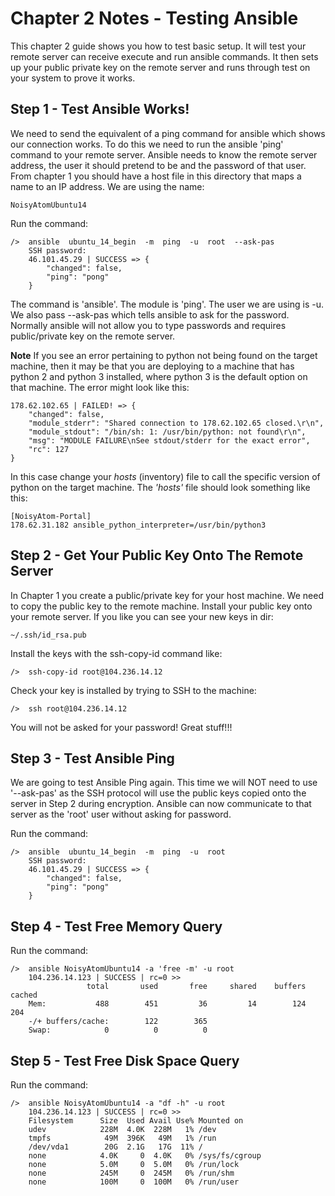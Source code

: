 # Chapter 2 Notes - Testing Ansible

This chapter 2 guide shows you how to test basic setup. It will test your remote server can receive execute and run ansible
commands. It then sets up your public private key on the remote server and runs through test on your system to prove it works.


## Step 1 - Test Ansible Works!

We need to send the equivalent of a ping command for ansible which shows our connection works. To do this we need to run the
ansible 'ping' command to your remote server. Ansible needs to know the remote server address, the user it should pretend to be
and the password of that user.
From chapter 1 you should have a host file in this directory that maps a name to an IP address. We are using the name:
	
	NoisyAtomUbuntu14

Run the command:

	/>  ansible  ubuntu_14_begin  -m  ping  -u  root  --ask-pas
		SSH password: 
		46.101.45.29 | SUCCESS => {
			"changed": false, 
			"ping": "pong"
		}

The command is 'ansible'. The module is 'ping'. The user we are using is -u. We also pass --ask-pas which tells ansible to
ask for the password. Normally ansible will not allow you to type passwords and requires public/private key on the remote server.

**Note**
If you see an error pertaining to python not being found on the target machine, then it may be that you are deploying to a machine that has python 2 and python 3 installed, where python 3 is the default option on that machine. The error might look like this:

	178.62.102.65 | FAILED! => {
	    "changed": false, 
	    "module_stderr": "Shared connection to 178.62.102.65 closed.\r\n", 
	    "module_stdout": "/bin/sh: 1: /usr/bin/python: not found\r\n", 
	    "msg": "MODULE FAILURE\nSee stdout/stderr for the exact error", 
	    "rc": 127
	}

In this case change your *hosts* (inventory) file to call the specific version of python on the target machine. The *'hosts'* file should look something like this:
	
	[NoisyAtom-Portal]
	178.62.31.182 ansible_python_interpreter=/usr/bin/python3


## Step 2 - Get Your Public Key Onto The Remote Server

In Chapter 1 you create a public/private key for your host machine. We need to copy the public key to the remote machine.
Install your public key onto your remote server. If you like you can see your new keys in dir:

	~/.ssh/id_rsa.pub
	
Install the keys with the ssh-copy-id command like:

	/>  ssh-copy-id root@104.236.14.12
	
Check your key is installed by trying to SSH to the machine:

	/>  ssh root@104.236.14.12

You will not be asked for your password! Great stuff!!!


## Step 3 - Test Ansible Ping

We are going to test Ansible Ping again. This time we will NOT need to use '--ask-pas' as the SSH protocol will use the public
keys copied onto the server in Step 2 during encryption. Ansible can now communicate to that server as the 'root' user without
asking for password.

Run the command:

	/>  ansible  ubuntu_14_begin  -m  ping  -u  root
		SSH password: 
		46.101.45.29 | SUCCESS => {
			"changed": false, 
			"ping": "pong"
		}

## Step 4 - Test Free Memory Query

Run the command:

	/>	ansible NoisyAtomUbuntu14 -a 'free -m' -u root
		104.236.14.123 | SUCCESS | rc=0 >>
					 total       used       free     shared    buffers     cached
		Mem:           488        451         36         14        124        204
		-/+ buffers/cache:        122        365
		Swap:            0          0          0


## Step 5 - Test Free Disk Space Query

Run the command:

	/>	ansible NoisyAtomUbuntu14 -a "df -h" -u root
		104.236.14.123 | SUCCESS | rc=0 >>
		Filesystem      Size  Used Avail Use% Mounted on
		udev            228M  4.0K  228M   1% /dev
		tmpfs            49M  396K   49M   1% /run
		/dev/vda1        20G  2.1G   17G  11% /
		none            4.0K     0  4.0K   0% /sys/fs/cgroup
		none            5.0M     0  5.0M   0% /run/lock
		none            245M     0  245M   0% /run/shm
		none            100M     0  100M   0% /run/user
	
	
